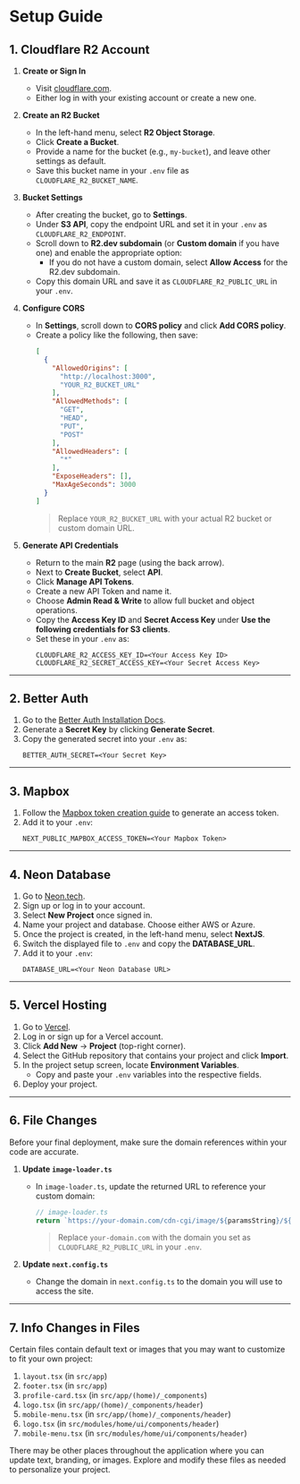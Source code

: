 # Setup Guide

## 1. Cloudflare R2 Account

1. **Create or Sign In**  
   - Visit [cloudflare.com](https://www.cloudflare.com/).  
   - Either log in with your existing account or create a new one.  

2. **Create an R2 Bucket**  
   - In the left-hand menu, select **R2 Object Storage**.  
   - Click **Create a Bucket**.  
   - Provide a name for the bucket (e.g., `my-bucket`), and leave other settings as default.  
   - Save this bucket name in your `.env` file as `CLOUDFLARE_R2_BUCKET_NAME`.

3. **Bucket Settings**  
   - After creating the bucket, go to **Settings**.  
   - Under **S3 API**, copy the endpoint URL and set it in your `.env` as `CLOUDFLARE_R2_ENDPOINT`.
   - Scroll down to **R2.dev subdomain** (or **Custom domain** if you have one) and enable the appropriate option:  
     - If you do not have a custom domain, select **Allow Access** for the R2.dev subdomain.  
   - Copy this domain URL and save it as `CLOUDFLARE_R2_PUBLIC_URL` in your `.env`.

4. **Configure CORS**  
   - In **Settings**, scroll down to **CORS policy** and click **Add CORS policy**.  
   - Create a policy like the following, then save:
     ```json
     [
       {
         "AllowedOrigins": [
           "http://localhost:3000",
           "YOUR_R2_BUCKET_URL"
         ],
         "AllowedMethods": [
           "GET",
           "HEAD",
           "PUT",
           "POST"
         ],
         "AllowedHeaders": [
           "*"
         ],
         "ExposeHeaders": [],
         "MaxAgeSeconds": 3000
       }
     ]
     ```
     > Replace `YOUR_R2_BUCKET_URL` with your actual R2 bucket or custom domain URL.

5. **Generate API Credentials**  
   - Return to the main **R2** page (using the back arrow).  
   - Next to **Create Bucket**, select **API**.  
   - Click **Manage API Tokens**.  
   - Create a new API Token and name it.  
   - Choose **Admin Read & Write** to allow full bucket and object operations.  
   - Copy the **Access Key ID** and **Secret Access Key** under **Use the following credentials for S3 clients**.  
   - Set these in your `.env` as:
     ```
     CLOUDFLARE_R2_ACCESS_KEY_ID=<Your Access Key ID>
     CLOUDFLARE_R2_SECRET_ACCESS_KEY=<Your Secret Access Key>
     ```

---

## 2. Better Auth

1. Go to the [Better Auth Installation Docs](https://www.better-auth.com/docs/installation).  
2. Generate a **Secret Key** by clicking **Generate Secret**.  
3. Copy the generated secret into your `.env` as:
   ```
   BETTER_AUTH_SECRET=<Your Secret Key>
   ```

---

## 3. Mapbox

1. Follow the [Mapbox token creation guide](https://docs.mapbox.com/help/getting-started/access-tokens/) to generate an access token.  
2. Add it to your `.env`:
   ```
   NEXT_PUBLIC_MAPBOX_ACCESS_TOKEN=<Your Mapbox Token>
   ```

---

## 4. Neon Database

1. Go to [Neon.tech](https://neon.tech/).  
2. Sign up or log in to your account.  
3. Select **New Project** once signed in.  
4. Name your project and database. Choose either AWS or Azure.  
5. Once the project is created, in the left-hand menu, select **NextJS**.  
6. Switch the displayed file to `.env` and copy the **DATABASE_URL**.  
7. Add it to your `.env`:
   ```
   DATABASE_URL=<Your Neon Database URL>
   ```

---

## 5. Vercel Hosting

1. Go to [Vercel](https://vercel.com/).  
2. Log in or sign up for a Vercel account.  
3. Click **Add New** → **Project** (top-right corner).  
4. Select the GitHub repository that contains your project and click **Import**.  
5. In the project setup screen, locate **Environment Variables**.  
   - Copy and paste your `.env` variables into the respective fields.  
6. Deploy your project.

---

## 6. File Changes

Before your final deployment, make sure the domain references within your code are accurate.

1. **Update `image-loader.ts`**  
   - In `image-loader.ts`, update the returned URL to reference your custom domain:
     ```ts
     // image-loader.ts
     return `https://your-domain.com/cdn-cgi/image/${paramsString}/${normalizeSrc(src)}`;
     ```
     > Replace `your-domain.com` with the domain you set as `CLOUDFLARE_R2_PUBLIC_URL` in your `.env`.  

2. **Update `next.config.ts`**  
   - Change the domain in `next.config.ts` to the domain you will use to access the site.

---

## 7. Info Changes in Files

Certain files contain default text or images that you may want to customize to fit your own project:

1. `layout.tsx` (in `src/app`)
2. `footer.tsx` (in `src/app`)
3. `profile-card.tsx` (in `src/app/(home)/_components`)
4. `logo.tsx` (in `src/app/(home)/_components/header`)
5. `mobile-menu.tsx` (in `src/app/(home)/_components/header`)
6. `logo.tsx` (in `src/modules/home/ui/components/header`)
7. `mobile-menu.tsx` (in `src/modules/home/ui/components/header`)

There may be other places throughout the application where you can update text, branding, or images. Explore and modify these files as needed to personalize your project.

